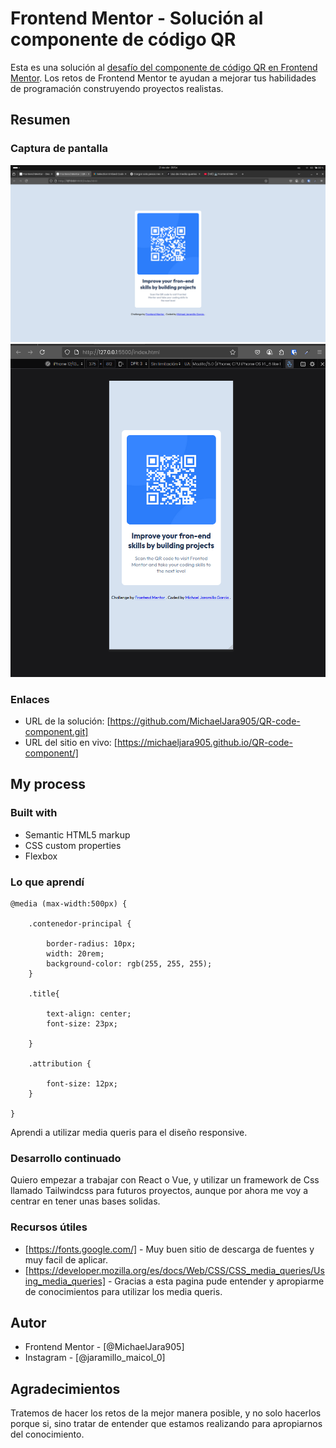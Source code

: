 # Frontend Mentor - Solución al componente de código QR

Esta es una solución al [desafío del componente de código QR en Frontend Mentor](https://www.frontendmentor.io/challenges/qr-code-component-iux_sIO_H). Los retos de Frontend Mentor te ayudan a mejorar tus habilidades de programación construyendo proyectos realistas. 


## Resumen

### Captura de pantalla

![](./design/capturaDesignQR-Desktop.png)
![](./design/CapturaDesignQR-Movil.png)

### Enlaces

- URL de la solución: [https://github.com/MichaelJara905/QR-code-component.git]
- URL del sitio en vivo: [https://michaeljara905.github.io/QR-code-component/]

## My process

### Built with

- Semantic HTML5 markup
- CSS custom properties
- Flexbox

### Lo que aprendí

    @media (max-width:500px) {

        .contenedor-principal {

            border-radius: 10px;
            width: 20rem;
            background-color: rgb(255, 255, 255);
        }
        
        .title{
            
            text-align: center;
            font-size: 23px;
            
        }

        .attribution {

            font-size: 12px;
        }

    }

Aprendi a utilizar  media queris para el diseño responsive.

### Desarrollo continuado

Quiero empezar a trabajar con React o Vue, y utilizar un framework de Css llamado Tailwindcss para futuros proyectos, aunque por ahora me voy a centrar en tener unas bases solidas.

### Recursos útiles

- [https://fonts.google.com/] - Muy buen sitio de descarga de fuentes y muy facil de aplicar.
- [https://developer.mozilla.org/es/docs/Web/CSS/CSS_media_queries/Using_media_queries] - Gracias a esta pagina pude entender y apropiarme de conocimientos para utilizar los media queris.

## Autor

- Frontend Mentor - [@MichaelJara905]
- Instagram - [@jaramillo_maicol_0]

## Agradecimientos

Tratemos de hacer los retos de la mejor manera posible, y no solo hacerlos porque si, sino tratar de entender que estamos realizando para apropiarnos del conocimiento.
